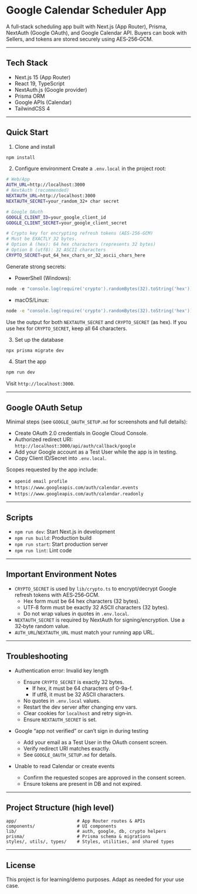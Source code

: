 # Google Calendar Scheduler App

A full‑stack scheduling app built with Next.js (App Router), Prisma, NextAuth (Google OAuth), and Google Calendar API. Buyers can book with Sellers, and tokens are stored securely using AES‑256‑GCM.

---

## Tech Stack
- Next.js 15 (App Router)
- React 19, TypeScript
- NextAuth.js (Google provider)
- Prisma ORM
- Google APIs (Calendar)
- TailwindCSS 4

---

## Quick Start

1) Clone and install
```bash
npm install
```

2) Configure environment
Create a `.env.local` in the project root:
```bash
# Web/App
AUTH_URL=http://localhost:3000
# NextAuth (recommended)
NEXTAUTH_URL=http://localhost:3000
NEXTAUTH_SECRET=your_random_32+ char secret

# Google OAuth
GOOGLE_CLIENT_ID=your_google_client_id
GOOGLE_CLIENT_SECRET=your_google_client_secret

# Crypto key for encrypting refresh tokens (AES-256-GCM)
# Must be EXACTLY 32 bytes.
# Option A (hex): 64 hex characters (represents 32 bytes)
# Option B (utf8): 32 ASCII characters
CRYPTO_SECRET=put_64_hex_chars_or_32_ascii_chars_here
```

Generate strong secrets:
- PowerShell (Windows):
```powershell
node -e "console.log(require('crypto').randomBytes(32).toString('hex'))"
```
- macOS/Linux:
```bash
node -e "console.log(require('crypto').randomBytes(32).toString('hex'))"
```
Use the output for both `NEXTAUTH_SECRET` and `CRYPTO_SECRET` (as hex). If you use hex for `CRYPTO_SECRET`, keep all 64 characters.

3) Set up the database
```bash
npx prisma migrate dev
```

4) Start the app
```bash
npm run dev
```
Visit `http://localhost:3000`.

---

## Google OAuth Setup
Minimal steps (see `GOOGLE_OAUTH_SETUP.md` for screenshots and full details):
- Create OAuth 2.0 credentials in Google Cloud Console.
- Authorized redirect URI: `http://localhost:3000/api/auth/callback/google`
- Add your Google account as a Test User while the app is in testing.
- Copy Client ID/Secret into `.env.local`.

Scopes requested by the app include:
- `openid email profile`
- `https://www.googleapis.com/auth/calendar.events`
- `https://www.googleapis.com/auth/calendar.readonly`

---

## Scripts
- `npm run dev`: Start Next.js in development
- `npm run build`: Production build
- `npm run start`: Start production server
- `npm run lint`: Lint code

---

## Important Environment Notes
- `CRYPTO_SECRET` is used by `lib/crypto.ts` to encrypt/decrypt Google refresh tokens with AES‑256‑GCM.
  - Hex form must be 64 hex characters (32 bytes).
  - UTF‑8 form must be exactly 32 ASCII characters (32 bytes).
  - Do not wrap values in quotes in `.env.local`.
- `NEXTAUTH_SECRET` is required by NextAuth for signing/encryption. Use a 32‑byte random value.
- `AUTH_URL`/`NEXTAUTH_URL` must match your running app URL.

---

## Troubleshooting
- Authentication error: Invalid key length
  - Ensure `CRYPTO_SECRET` is exactly 32 bytes.
    - If hex, it must be 64 characters of 0-9a-f.
    - If utf8, it must be 32 ASCII characters.
  - No quotes in `.env.local` values.
  - Restart the dev server after changing env vars.
  - Clear cookies for `localhost` and retry sign‑in.
  - Ensure `NEXTAUTH_SECRET` is set.

- Google “app not verified” or can’t sign in during testing
  - Add your email as a Test User in the OAuth consent screen.
  - Verify redirect URI matches exactly.
  - See `GOOGLE_OAUTH_SETUP.md` for details.

- Unable to read Calendar or create events
  - Confirm the requested scopes are approved in the consent screen.
  - Ensure tokens are present in DB and not expired.

---

## Project Structure (high level)
```text
app/                       # App Router routes & APIs
components/                # UI components
lib/                       # auth, google, db, crypto helpers
prisma/                    # Prisma schema & migrations
styles/, utils/, types/    # Styles, utilities, and shared types
```

---

## License
This project is for learning/demo purposes. Adapt as needed for your use case.

